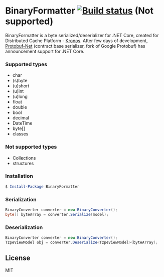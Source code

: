 # BinaryFormatter  [![Build status](https://ci.appveyor.com/api/projects/status/26qj17kq09btkkql?svg=true)](https://ci.appveyor.com/project/LukaszPyrzyk/binaryformatter) (Not supported)

BinaryFormatter is a byte serialized/deserializer for .NET Core, created for Distributed Cache Platform - [Kronos][kronos-url]. After few days of development, [Protobuf-Net][protobuf-net-url] (contract base serializer, fork of Google Protobuf) has announcement  support for .NET Core. 

### Supported types
  - char
  - (s)byte
  - (u)short
  - (u)int
  - (u)long
  - float
  - double
  - bool
  - decimal
  - DateTime
  - byte[]
  - classes

 ### Not supported types
  - Collections
  - structures


### Installation
```powershell
$ Install-Package BinaryFormatter
```

### Serialization
```cs
BinaryConverter converter = new BinaryConverter();
byte[] byteArray = converter.Serialize(model);
```    

### Deserialization
```cs
BinaryConverter converter = new BinaryConverter();
TzpeViewModel obj = converter.Deserialize<TzpeViewModel>(byteArray);
```    

License
----
MIT

   [kronos-url]: <https://github.com/lukasz-pyrzyk/Kronos>
   [protobuf-net-url]: <https://github.com/mgravell/protobuf-net>
